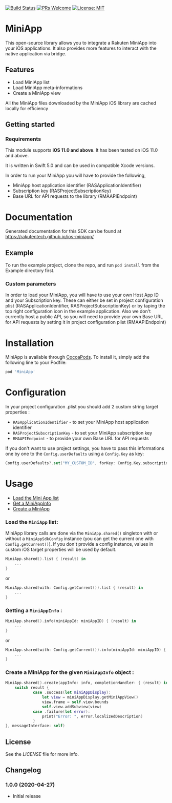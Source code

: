 [![Build Status](https://travis-ci.org/rakutentech/ios-miniapp.svg?branch=master)](https://travis-ci.org/rakutentech/ios-miniapp)
[![PRs Welcome](https://img.shields.io/badge/PRs-welcome-brightgreen.svg?style=flat-square)](http://makeapullrequest.com)
[![License: MIT](https://img.shields.io/badge/License-MIT-green.svg)](https://opensource.org/licenses/MIT)

# MiniApp

This open-source library allows you to integrate a Rakuten MiniApp into your iOS applications. It also provides more features to interact with the native application via bridge.

## Features

- Load MiniApp list
- Load MiniApp meta-informations
- Create a MiniApp view

All the MiniApp files downloaded by the MiniApp iOS library are cached locally for efficiency

## Getting started

### Requirements

This module supports **iOS 11.0 and above**. It has been tested on iOS 11.0 and above.

It is written in Swift 5.0 and can be used in compatible Xcode versions.

In order to run your MiniApp you will have to provide the following,

* MiniApp host application identifier (RASApplicationIdentifier)
* Subscription key (RASProjectSubscriptionKey)
* Base URL for API requests to the library (RMAAPIEndpoint)

# Documentation

Generated documentation for this SDK can be found at https://rakutentech.github.io/ios-miniapp/

## Example

To run the example project, clone the repo, and run `pod install` from the Example directory first.

### Custom parameters

In order to load your MiniApp, you will have to use your own Host App ID and your Subscription key. These can either be set in project configuration plist (RASApplicationIdentifier, RASProjectSubscriptionKey) or by taping the top right configuration icon in the example application. Also we don't currently host a public API, so you will need to provide your own Base URL for API requests by setting it in project configuration plist (RMAAPIEndpoint)

# Installation

MiniApp is available through [CocoaPods](https://cocoapods.org). To install it, simply add the following line to your Podfile:

```ruby
pod 'MiniApp'
```

# Configuration

In your project configuration .plist you should add 2 custom string target properties :

- `RASApplicationIdentifier` - to set your MiniApp host application identifier
- `RASProjectSubscriptionKey` - to set your MiniApp subscription key
- `RMAAPIEndpoint` - to provide your own Base URL for API requests


If you don't want to use project settings, you have to pass this informations one by one to the `Config.userDefaults` using a `Config.Key` as key:

```swift
Config.userDefaults?.set("MY_CUSTOM_ID", forKey: Config.Key.subscriptionKey.rawValue)
```

# Usage

* [Load the Mini App list](#load-miniapp-list)
* [Get a MiniAppInfo](#get-mini-appinfo)
* [Create a MiniApp](#create-mini-app)


<div id="load-miniapp-list"></div>

### Load the `MiniApp` list:

MiniApp library calls are done via the `MiniApp.shared()` singleton with or without a `MiniAppSdkConfig` instance (you can get the current one with `Config.getCurrent()`). If you don't provide a config instance, values in custom iOS target properties will be used by default. 

```swift
MiniApp.shared().list { (result) in
	...
}
```

or

```swift
MiniApp.shared(with: Config.getCurrent()).list { (result) in
	...
}
```
<div id="get-mini-appinfo"></div>

### Getting a `MiniAppInfo` :

```swift
MiniApp.shared().info(miniAppId: miniAppID) { (result) in
	...
}
```

or

```swift
MiniApp.shared(with: Config.getCurrent()).info(miniAppId: miniAppID) { (result) in
	...
}
```
<div id="create-mini-app"></div>

### Create a MiniApp for the given `MiniAppInfo` object :

```swift
MiniApp.shared().create(appInfo: info, completionHandler: { (result) in
	switch result {
            case .success(let miniAppDisplay):
                let view = miniAppDisplay.getMiniAppView()
                view.frame = self.view.bounds
                self.view.addSubview(view)
            case .failure(let error):
                print("Error: ", error.localizedDescription)
            }
}, messageInterface: self)
```

## License

See the *LICENSE* file for more info.

## Changelog

### 1.0.0 (2020-04-27)

- Initial release
